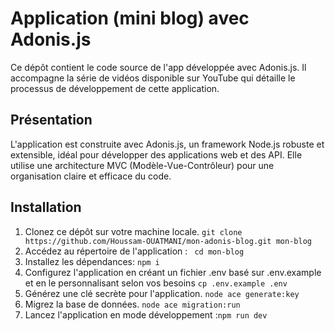 # Application (mini blog) avec Adonis.js

Ce dépôt contient le code source de l'app développée avec Adonis.js. Il accompagne la série de vidéos disponible sur YouTube qui détaille le processus de développement de cette application.

## Présentation

L'application est construite avec Adonis.js, un framework Node.js robuste et extensible, idéal pour développer des applications web et des API. Elle utilise une architecture MVC (Modèle-Vue-Contrôleur) pour une organisation claire et efficace du code.

## Installation

1. Clonez ce dépôt sur votre machine locale. ``` git clone https://github.com/Houssam-OUATMANI/mon-adonis-blog.git mon-blog ```
2. Accédez au répertoire de l'application : ``` cd mon-blog```
3. Installez les dépendances: ``` npm i ```
4. Configurez l'application en créant un fichier .env basé sur .env.example et en le personnalisant selon vos besoins ``` cp .env.example .env ```
5. Générez une clé secrète pour l'application. ``` node ace generate:key ```
6. Migrez la base de données. ``` node ace migration:run ```
7. Lancez l'application en mode développement :``` npm run dev ```
